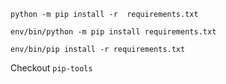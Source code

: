```
python -m pip install -r  requirements.txt

env/bin/python -m pip install requirements.txt

env/bin/pip install -r requirements.txt
```

Checkout `pip-tools`
